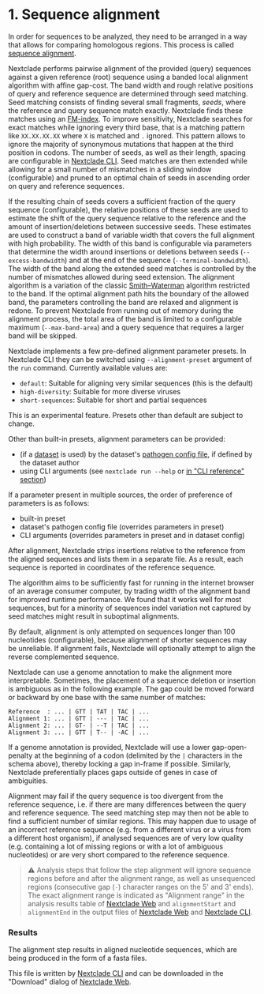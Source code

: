 # 1. Sequence alignment

In order for sequences to be analyzed, they need to be arranged in a way that allows for comparing homologous regions. This process is called [sequence alignment](https://en.wikipedia.org/wiki/Sequence_alignment).

Nextclade performs pairwise alignment of the provided (query) sequences against a given reference (root) sequence using a banded local alignment algorithm with affine gap-cost. The band width and rough relative positions of query and reference sequence are determined through seed matching. Seed matching consists of finding several small fragments, *seeds*, where the reference and query sequence match exactly. Nextclade finds these matches using an [FM-index](https://en.wikipedia.org/wiki/FM-index). To improve sensitivity, Nextclade searches for exact matches while ignoring every third base, that is a matching pattern like `XX.XX.XX.XX` where `X` is matched and `.` ignored. This pattern allows to ignore the majority of synonymous mutations that happen at the third position in codons. The number of seeds, as well as their length, spacing are configurable in [Nextclade CLI](../nextclade-cli/index.rst).
Seed matches are then extended while allowing for a small number of mismatches in a sliding window (configurable) and pruned to an optimal chain of seeds in ascending order on query and reference sequences.

If the resulting chain of seeds covers a sufficient fraction of the query sequence (configurable), the relative positions of these seeds are used to estimate the shift of the query sequence relative to the reference and the amount of insertion/deletions between successive seeds.
These estimates are used to construct a band of variable width that covers the full alignment with high probability. The width of this band is configurable via parameters that determine the width around insertions or deletions between seeds (`--excess-bandwidth`) and at the end of the sequence (`--terminal-bandwidth`). The width of the band along the extended seed matches is controlled by the number of mismatches allowed during seed extension.
The alignment algorithm is a variation of the classic [Smith–Waterman](https://en.wikipedia.org/wiki/Smith%E2%80%93Waterman_algorithm) algorithm restricted to the band.
If the optimal alignment path hits the boundary of the allowed band, the parameters controlling the band are relaxed and alignment is redone.
To prevent Nextclade from running out of memory during the alignment process, the total area of the band is limited to a configurable maximum (`--max-band-area`) and a query sequence that requires a larger band will be skipped.


Nextclade implements a few pre-defined alignment parameter presets. In Nextclade CLI they can be switched using  `--alignment-preset` argument of the `run` command. Currently available values are:
  - `default`: Suitable for aligning very similar sequences (this is the default)
  - `high-diversity`: Suitable for more diverse viruses
  - `short-sequences`: Suitable for short and partial sequences

This is an experimental feature. Presets other than default are subject to change.

Other than built-in presets, alignment parameters can be provided:
 - (if a [dataset](../datasets) is used) by the dataset's [pathogen config file](../input-files/05-pathogen-config), if defined by the dataset author
 - using CLI arguments (see `nextclade run --help` or [in "CLI reference" section](../nextclade-cli/reference.md#nextclade-run))

If a parameter present in multiple sources, the order of preference of parameters is as follows:
 - built-in preset
 - dataset's pathogen config file (overrides parameters in preset)
 - CLI arguments (overrides parameters in preset and in dataset config)


After alignment, Nextclade strips insertions relative to the reference from the aligned sequences and lists them in a separate file.
As a result, each sequence is reported in coordinates of the reference sequence.

The algorithm aims to be sufficiently fast for running in the internet browser of an average consumer computer, by trading width of the alignment band for improved runtime performance. We found that it works well for most sequences, but for a minority of sequences indel variation not captured by seed matches might result in suboptimal alignments.

By default, alignment is only attempted on sequences longer than 100 nucleotides (configurable), because alignment of shorter sequences may be unreliable.
If alignment fails, Nextclade will optionally attempt to align the reverse complemented sequence.

Nextclade can use a genome annotation to make the alignment more interpretable. Sometimes, the placement of a sequence deletion or insertion is ambiguous as in the following example. The gap could be moved forward or backward by one base with the same number of matches:

```
Reference  : ... | GTT | TAT | TAC | ...
Alignment 1: ... | GTT | --- | TAC | ...
Alignment 2: ... | GT- | --T | TAC | ...
Alignment 3: ... | GTT | T-- | -AC | ...
```

If a genome annotation is provided, Nextclade will use a lower gap-open-penalty at the beginning of a codon (delimited by the `|` characters in the schema above), thereby locking a gap in-frame if possible. Similarly, Nextclade preferentially places gaps outside of genes in case of ambiguities.

Alignment may fail if the query sequence is too divergent from the reference sequence, i.e. if there are many differences between the query and reference sequence. The seed matching step may then not be able to find a sufficient number of similar regions. This may happen due to usage of an incorrect reference sequence (e.g. from a different virus or a virus from a different host organism), if analysed sequences are of very low quality (e.g. containing a lot of missing regions or with a lot of ambiguous nucleotides) or are very short compared to the reference sequence.

> ⚠️ Analysis steps that follow the step alignment will ignore sequence regions before and after the alignment range, as well as unsequenced regions (consecutive gap (`-`) character ranges on the 5' and 3' ends). The exact alignment range is indicated as "Alignment range" in the analysis results table of [Nextclade Web](../nextclade-web/index.rst) and `alignmentStart` and `alignmentEnd` in the output files of [Nextclade Web](../nextclade-web/index.rst) and [Nextclade CLI](../nextclade-cli/index.rst).

### Results

The alignment step results in aligned nucleotide sequences, which are being produced in the form of a fasta files.

This file is written by [Nextclade CLI](../nextclade-cli/index.rst) and can be downloaded in the "Download" dialog of [Nextclade Web](../nextclade-web/index.rst).
